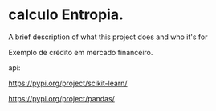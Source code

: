 
# calculo Entropia.

A brief description of what this project does and who it's for


Exemplo de crédito em mercado financeiro.


api:

https://pypi.org/project/scikit-learn/


https://pypi.org/project/pandas/
